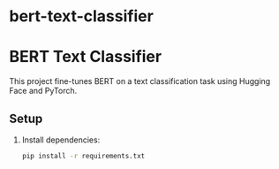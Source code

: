 # bert-text-classifier

# BERT Text Classifier
This project fine-tunes BERT on a text classification task using Hugging Face and PyTorch.

## Setup
1. Install dependencies:
   ```bash
   pip install -r requirements.txt
